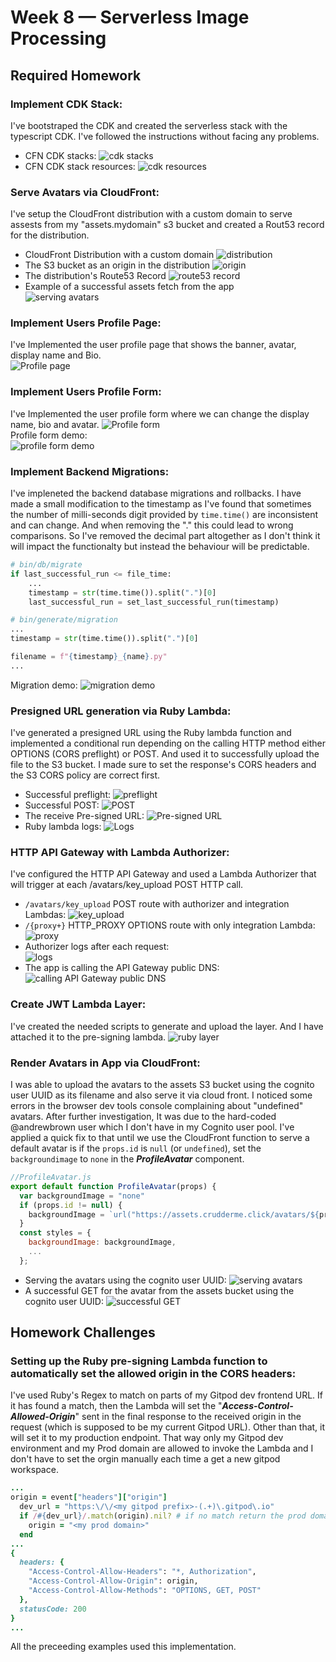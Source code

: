 # Week 8 — Serverless Image Processing
## Required Homework
### Implement CDK Stack:
I've bootstraped the CDK and created the serverless stack with the typescript CDK. I've followed the instructions without facing any problems.
* CFN CDK stacks:
![cdk stacks](assests/week08/hwreq-0101-cdk-stacks.png)
* CFN CDK stack resources:
![cdk resources](assests/week08/hwreq-0102-cdk-resources.png)
### Serve Avatars via CloudFront:
I've setup the CloudFront distribution with a custom domain to serve assests from my "assets.mydomain" s3 bucket and created a Rout53 record for the distribution.
* CloudFront Distribution with a custom domain
![distribution](assests/week08/hwreq-0201-cloud-front-destribution.png)
* The S3 bucket as an origin in the distribution
![origin](assests/week08/hwreq-0202-cloud-front-s3-originpng.png)
* The distribution's Route53 Record
![route53 record](assests/week08/hwreq-0203-cloud-front-route53-record.png)
* Example of a successful assets fetch from the app  
![serving avatars](week08/../assests/week08/hwreq-0204-serving-avatars.png)
### Implement Users Profile Page:
I've Implemented the user profile page that shows the banner, avatar, display name and Bio.  
![Profile page](assests/week08/hwreq-0301-profile-page.png)
### Implement Users Profile Form:
I've Implemented the user profile form where we can change the display name, bio and avatar.
![Profile form](assests/week08/hwreq-0401-profile-form.png)  
Profile form demo:  
![profile form demo](assests/week08/hwreq-0402-profile-form-demo.gif)
### Implement Backend Migrations:
I've impleneted the backend database migrations and rollbacks. I have made a small modification to the timestamp as I've found that sometimes the number of milli-seconds digit provided by `time.time()` are inconsistent and can change. And when removing the "." this could lead to wrong comparisons. So I've removed the decimal part altogether as I don't think it will impact the functionalty but instead the behaviour will be predictable.
```python
# bin/db/migrate
if last_successful_run <= file_time:
    ...
    timestamp = str(time.time()).split(".")[0]
    last_successful_run = set_last_successful_run(timestamp)
```
```python
# bin/generate/migration
...
timestamp = str(time.time()).split(".")[0]

filename = f"{timestamp}_{name}.py"
...
```
Migration demo:
![migration demo](assests/week08/hwreq-0501-migration.gif)
### Presigned URL generation via Ruby Lambda:
I've generated a presigned URL using the Ruby lambda function and implemented a conditional run depending on the calling HTTP method either OPTIONS (CORS preflight) or POST. And used it to successfully upload the file to the S3 bucket. I made sure to set the response's CORS headers and the S3 CORS policy are correct first.
* Successful preflight:
![preflight](assests/week08/hwreq-0601-ruby-preflight-success.png)
* Successful POST:
![POST](assests/week08/hwreq-0602-ruby-POST-success.png)
* The receive Pre-signed URL:
![Pre-signed URL](assests/week08/hwreq-0603-ruby-pre-signed-key.png)
* Ruby lambda logs:
![Logs](assests/week08/hwreq-0604-ruby-logs.png)
### HTTP API Gateway with Lambda Authorizer:
I've configured the HTTP API Gateway and used a Lambda Authorizer that will trigger at each /avatars/key_upload POST HTTP call.
* `/avatars/key_upload` POST route with authorizer and integration Lambdas:
![key_upload](assests/week08/hwreq-0701-apigateway-key_upload.png)
* `/{proxy+}` HTTP_PROXY OPTIONS route with only integration Lambda:
![proxy](assests/week08/hwreq-0702-apigateway-http-proxy.png)
* Authorizer logs after each request:  
![logs](assests/week08/hwreq-0703-authoriser-logs.png)
* The app is calling the API Gateway public DNS:  
![calling API Gateway public DNS](assests/week08/hwreq-0601-ruby-preflight-success.png)
### Create JWT Lambda Layer:
I've created the needed scripts to generate and upload the layer. And I have attached it to the pre-signing lambda.
![ruby layer](assests/week08/hwreq-0801-ruby-layer.png)
### Render Avatars in App via CloudFront:
I was able to upload the avatars to the assets S3 bucket using the cognito user UUID as its filename and also serve it via cloud front. I noticed some errors in the browser dev tools console complaining about "undefined" avatars. After further investigation, It was due to the hard-coded @andrewbrown user which I don't have in my Cognito user pool. I've applied a quick fix to that until we use the CloudFront function to serve a default avatar is if the `props.id` is `null` (or `undefined`), set the `backgroundimage` to `none` in the ***ProfileAvatar*** component.
```js
//ProfileAvatar.js
export default function ProfileAvatar(props) {
  var backgroundImage = "none"
  if (props.id != null) {
    backgroundImage = `url("https://assets.crudderme.click/avatars/${props.id}.jpg")`
  } 
  const styles = {
    backgroundImage: backgroundImage,
    ...
  };
```
* Serving the avatars using the cognito user UUID:
![serving avatars](assests/week08/hwreq-0901-serving-avatars.png)
* A successful GET for the avatar from the assets bucket using the cognito user UUID:
![successful GET](assests/week08/hwreq-0902-serving-avatars.png)

## Homework Challenges
### Setting up the Ruby pre-signing Lambda function to automatically set the allowed origin in the CORS headers:
I've used Ruby's Regex to match on parts of my Gitpod dev frontend URL. If it has found a match, then the Lambda will set the "***Access-Control-Allowed-Origin***" sent in the final response to the received origin in the request (which is supposed to be my current Gitpod URL). Other than that, it will set it to my production endpoint. That way only my Gitpod dev environment and my Prod domain are allowed to invoke the Lambda and I don't have to set the orgin manually each time a get a new gitpod workspace.
```ruby
...
origin = event["headers"]["origin"]
  dev_url = "https:\/\/<my gitpod prefix>-(.+)\.gitpod\.io"
  if /#{dev_url}/.match(origin).nil? # if no match return the prod domain
    origin = "<my prod domain>"
  end
...
{ 
  headers: {
    "Access-Control-Allow-Headers": "*, Authorization",
    "Access-Control-Allow-Origin": origin,
    "Access-Control-Allow-Methods": "OPTIONS, GET, POST"
  },
  statusCode: 200
}
...
```
All the preceeding examples used this implementation.
